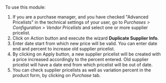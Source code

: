 To use this module:

1.  If you are a purchase manager, and you have checked "Advanced
    Pricelists" in the technical settings of your user, go to *Purchases
    \> Configuration \> Vendor Pricelists* and select one or more
    supplier pricelist.
2.  Click on Action button and execute the wizard **Duplicate Supplier
    Info**.
3.  Enter date start from which new price will be valid. You can enter
    date end and percent to increase old supplier pricelist.
4.  By clicking on Apply button, a new supplier pricelist will be
    created with a price increased accordingly to the percent entered.
    Old supplier pricelist will have a date end from which pricelist
    will be out of date.
5.  You can check supplier pricelists as well as variation percent in
    the product form, by clicking on *Purchase* tab.
